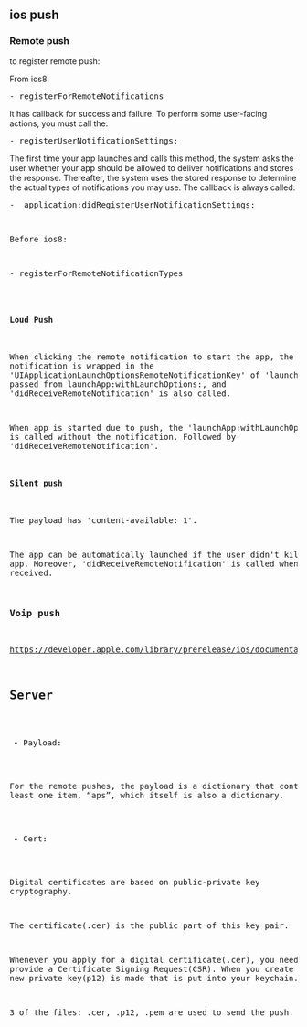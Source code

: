 ## ios push

### Remote push

to register remote push:

From ios8:

<pre>
- registerForRemoteNotifications
</pre>

it has callback for success and failure. To perform some user-facing actions, you must call the:

<pre>
- registerUserNotificationSettings:
</pre>

The first time your app launches and calls this method, the system asks the user whether your app should be allowed to deliver notifications and stores the response. Thereafter, the system uses the stored response to determine the actual types of notifications you may use. The callback is always called:

<pre>
-  application:didRegisterUserNotificationSettings: 
</pre><pre>

Before ios8:

<pre>
- registerForRemoteNotificationTypes
</pre>

#### Loud Push

When clicking the remote notification to start the app, the notification is wrapped in the 'UIApplicationLaunchOptionsRemoteNotificationKey' of 'launchOptions' passed from launchApp:withLaunchOptions:, and 'didReceiveRemoteNotification' is also called.

When app is started due to push, the 'launchApp:withLaunchOptions:' is called without the notification. Followed by 'didReceiveRemoteNotification'.

#### Silent push

The payload has 'content-available: 1'. 

The app can be automatically launched if the user didn't kill the app. Moreover, 'didReceiveRemoteNotification' is called when the push is received.

### Voip push

https://developer.apple.com/library/prerelease/ios/documentation/Performance/Conceptual/EnergyGuide-iOS/OptimizeVoIP.html

## Server

- Payload:

For the remote pushes, the payload is a dictionary that contains at least one item, “aps”, which itself is also a dictionary.

- Cert:

Digital certificates are based on public-private key cryptography.

The certificate(.cer) is the public part of this key pair. 

Whenever you apply for a digital certificate(.cer), you need to provide a Certificate Signing Request(CSR). When you create the CSR, a new private key(p12) is made that is put into your keychain.

3 of the files: .cer, .p12, .pem are used to send the push.